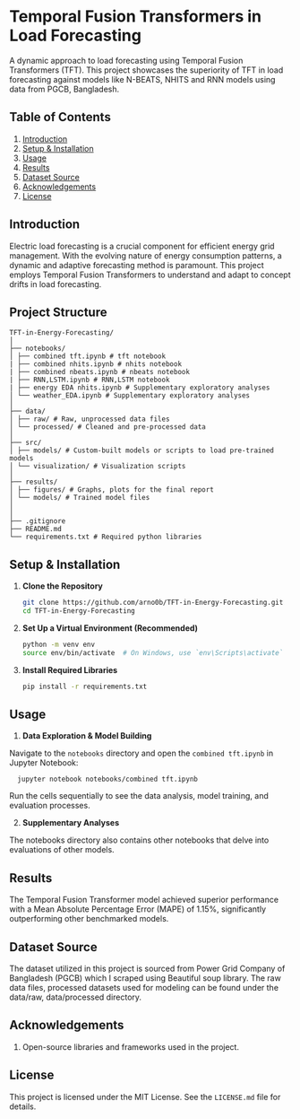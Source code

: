 # Temporal Fusion Transformers in Load Forecasting

A dynamic approach to load forecasting using Temporal Fusion Transformers (TFT). This project showcases the superiority of TFT in load forecasting against models like N-BEATS, NHITS and RNN models using data from PGCB, Bangladesh.

## Table of Contents

1. [Introduction](#introduction)
2. [Setup & Installation](#setup--installation)
3. [Usage](#usage)
4. [Results](#results)
5. [Dataset Source](#dataset-source)
6. [Acknowledgements](#acknowledgements)
7. [License](#license)

## Introduction

Electric load forecasting is a crucial component for efficient energy grid management. With the evolving nature of energy consumption patterns, a dynamic and adaptive forecasting method is paramount. This project employs Temporal Fusion Transformers to understand and adapt to concept drifts in load forecasting.

## Project Structure
```
TFT-in-Energy-Forecasting/
│
├── notebooks/
│ ├── combined tft.ipynb # tft notebook
| ├── combined nhits.ipynb # nhits notebook
| ├── combined nbeats.ipynb # nbeats notebook
| ├── RNN,LSTM.ipynb # RNN,LSTM notebook
| ├── energy EDA nhits.ipynb # Supplementary exploratory analyses
│ └── weather_EDA.ipynb # Supplementary exploratory analyses
│
├── data/
│ ├── raw/ # Raw, unprocessed data files
│ └── processed/ # Cleaned and pre-processed data
│
├── src/
│ ├── models/ # Custom-built models or scripts to load pre-trained models
│ └── visualization/ # Visualization scripts
│
├── results/
│ ├── figures/ # Graphs, plots for the final report
│ └── models/ # Trained model files
│
│
├── .gitignore
├── README.md
└── requirements.txt # Required python libraries
```

## Setup & Installation

1. **Clone the Repository**

   ```bash
   git clone https://github.com/arno0b/TFT-in-Energy-Forecasting.git
   cd TFT-in-Energy-Forecasting

2. **Set Up a Virtual Environment (Recommended)**

    ```bash
    python -m venv env
    source env/bin/activate  # On Windows, use `env\Scripts\activate`
3. **Install Required Libraries**

    ```bash
    pip install -r requirements.txt
    
## Usage

1. **Data Exploration & Model Building**

Navigate to the `notebooks` directory and open the `combined tft.ipynb` in Jupyter Notebook:

      jupyter notebook notebooks/combined tft.ipynb
    
Run the cells sequentially to see the data analysis, model training, and evaluation processes.

2. **Supplementary Analyses**

The notebooks directory also contains other notebooks that delve into evaluations of other models.

## Results
The Temporal Fusion Transformer model achieved superior performance with a Mean Absolute Percentage Error (MAPE) of 1.15%, significantly outperforming other benchmarked models.


## Dataset Source
The dataset utilized in this project is sourced from Power Grid Company of Bangladesh (PGCB) which I scraped using Beautiful soup library. The raw data files, processed datasets used for modeling can be found under the data/raw, data/processed directory.


## Acknowledgements
1. Open-source libraries and frameworks used in the project.

## License
This project is licensed under the MIT License. See the `LICENSE.md` file for details.
